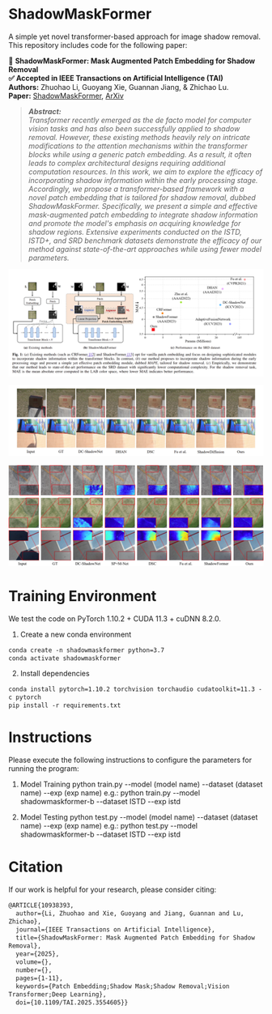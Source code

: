 #  ShadowMaskFormer
A simple yet novel transformer-based approach for image shadow removal.
This repository includes code for the following paper:

🚀 **ShadowMaskFormer: Mask Augmented Patch Embedding for Shadow Removal**  
**✅ Accepted in IEEE Transactions on Artificial Intelligence (TAI)**  
**Authors:** Zhuohao Li, Guoyang Xie, Guannan Jiang, & Zhichao Lu.   
**Paper:** [ShadowMaskFormer](https://ieeexplore.ieee.org/document/10938393), [ArXiv](https://ieeexplore.ieee.org/document/10938393)
>***Abstract:***  
*Transformer recently emerged as the de facto model for computer vision tasks and has also been successfully applied to shadow removal. However, these existing methods heavily rely on intricate modifications to the attention mechanisms within the transformer blocks while using a generic patch embedding. As a result, it often leads to complex architectural designs requiring additional computation resources. In this work, we aim to explore the efficacy of incorporating shadow information within the early processing stage. Accordingly, we propose a transformer-based framework with a novel patch embedding that is tailored for shadow removal, dubbed ShadowMaskFormer. Specifically, we present a simple and effective mask-augmented patch embedding to integrate shadow information and promote the model's emphasis on acquiring knowledge for shadow regions. Extensive experiments conducted on the ISTD, ISTD+, and SRD benchmark datasets demonstrate the efficacy of our method against state-of-the-art approaches while using fewer model parameters.*  
<p align="middle">
  <img src="./ShadowMaskFormer.png">
</p>
<p align="middle">
  <img src="./results2.png">
</p>
<p align="middle">
  <img src="./results.png">
</p>

# Training Environment
We test the code on PyTorch 1.10.2 + CUDA 11.3 + cuDNN 8.2.0.

1. Create a new conda environment
```
conda create -n shadowmaskformer python=3.7
conda activate shadowmaskformer
```

2. Install dependencies
```
conda install pytorch=1.10.2 torchvision torchaudio cudatoolkit=11.3 -c pytorch
pip install -r requirements.txt
```

# Instructions
Please execute the following instructions to configure the parameters for running the program:

1. Model Training
python train.py --model (model name) --dataset (dataset name) --exp (exp name)
e.g.: python train.py --model shadowmaskformer-b --dataset ISTD --exp istd

2. Model Testing
python test.py --model (model name) --dataset (dataset name) --exp (exp name)
e.g.: python test.py --model shadowmaskformer-b --dataset ISTD --exp istd


# Citation
If our work is helpful for your research, please consider citing:
```
@ARTICLE{10938393,
  author={Li, Zhuohao and Xie, Guoyang and Jiang, Guannan and Lu, Zhichao},
  journal={IEEE Transactions on Artificial Intelligence}, 
  title={ShadowMaskFormer: Mask Augmented Patch Embedding for Shadow Removal}, 
  year={2025},
  volume={},
  number={},
  pages={1-11},
  keywords={Patch Embedding;Shadow Mask;Shadow Removal;Vision Transformer;Deep Learning},
  doi={10.1109/TAI.2025.3554605}}
```
